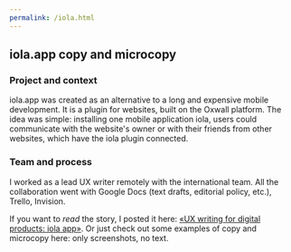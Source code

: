 ```yaml
---
permalink: /iola.html
---
```


## iola.app copy and microcopy

### Project and context

iola.app was created as an alternative to a long and expensive mobile development. It is a plugin for websites, built on the Oxwall platform. The idea was simple: installing one mobile application iola, users could communicate with the website's owner or with their friends from other websites, which have the iola plugin connected.

### Team and process

I worked as a lead UX writer remotely with the international team. All the collaboration went with Google Docs (text drafts, editorial policy, etc.), Trello, Invision.

If you want to *read* the story, I  posted it here: [«UX writing for digital products: iola app»](https://teletype.in/@jstwrtng/-t9tjh3UR). Or just check out some examples of copy and microcopy here: only screenshots, no text.
